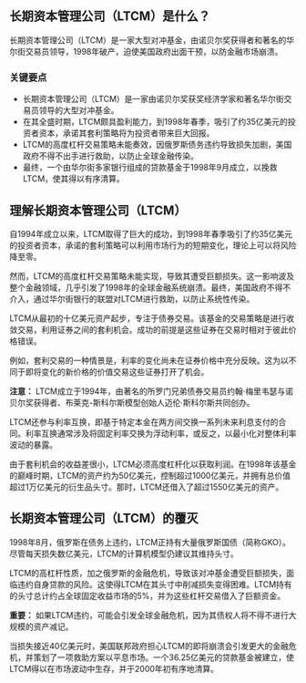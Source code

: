 ## 长期资本管理公司（LTCM）是什么？

长期资本管理公司（LTCM）是一家大型对冲基金，由诺贝尔奖获得者和著名的华尔街交易员领导，1998年破产，迫使美国政府出面干预，以防金融市场崩溃。

### 关键要点

- 长期资本管理公司（LTCM）是一家由诺贝尔奖获奖经济学家和著名华尔街交易员领导的大型对冲基金。
- 在其全盛时期，LTCM颇具盈利能力，到1998年春季，吸引了约35亿美元的投资者资本，承诺其套利策略将为投资者带来巨大回报。
- LTCM的高度杠杆交易策略未能奏效，因俄罗斯债务违约导致损失加剧，美国政府不得不出手进行救助，以防止全球金融传染。
- 最终，一个由华尔街多家银行组成的贷款基金于1998年9月成立，以挽救LTCM，使其得以有序清算。

## 理解长期资本管理公司（LTCM）

自1994年成立以来，LTCM取得了巨大的成功，到1998年春季吸引了约35亿美元的投资者资本，承诺的套利策略可以利用市场行为的短期变化，理论上可以将风险降至零。

然而，LTCM的高度杠杆交易策略未能实现，导致其遭受巨额损失。这一影响波及整个金融领域，几乎引发了1998年的全球金融系统崩溃。最终，美国政府不得不介入，通过华尔街银行的联盟对LTCM进行救助，以防止系统性传染。

LTCM从最初的十亿美元资产起步，专注于债券交易。该基金的交易策略是进行收敛交易，利用证券之间的套利机会。成功的前提是这些证券在交易时相对于彼此价格错误。

例如，套利交易的一种情景是，利率的变化尚未在证券价格中充分反映。这为以不同于即将变化的新价格的价值交易这些证券打开了机会。

**注意：** LTCM成立于1994年，由著名的所罗门兄弟债券交易员约翰·梅里韦瑟与诺贝尔奖获得者、布莱克-斯科尔斯模型创始人迈伦·斯科尔斯共同创办。

LTCM还参与利率互换，即基于特定本金在两方间交换一系列未来利息支付的合同。利率互换通常涉及将固定利率交换为浮动利率，或反之，以最小化对整体利率波动的暴露。

由于套利机会的收益差很小，LTCM必须高度杠杆化以获取利润。在1998年该基金的巅峰时期，LTCM的资产约为50亿美元，控制超过1000亿美元，并拥有总价值超过1万亿美元的衍生品头寸。那时，LTCM还借入了超过1550亿美元的资产。

## 长期资本管理公司（LTCM）的覆灭

1998年8月，俄罗斯在债务上违约，LTCM正持有大量俄罗斯国债（简称GKO）。尽管每天损失数亿美元，LTCM的计算机模型仍建议其维持头寸。

LTCM的高杠杆性质，加之俄罗斯的金融危机，导致该对冲基金遭受巨额损失，面临违约自身贷款的风险。这使得LTCM在其头寸中削减损失变得困难。LTCM持有的头寸总计约占全球固定收益市场的5%，并为这些杠杆交易借入了巨额资金。

**重要：** 如果LTCM违约，可能会引发全球金融危机，因为其债权人将不得不进行大规模的资产减记。

当损失接近40亿美元时，美国联邦政府担心LTCM的即将崩溃会引发更大的金融危机，并策划了一项救助方案以平息市场。一个36.25亿美元的贷款基金被建立，使LTCM得以在市场波动中生存，并于2000年初有序地清算。